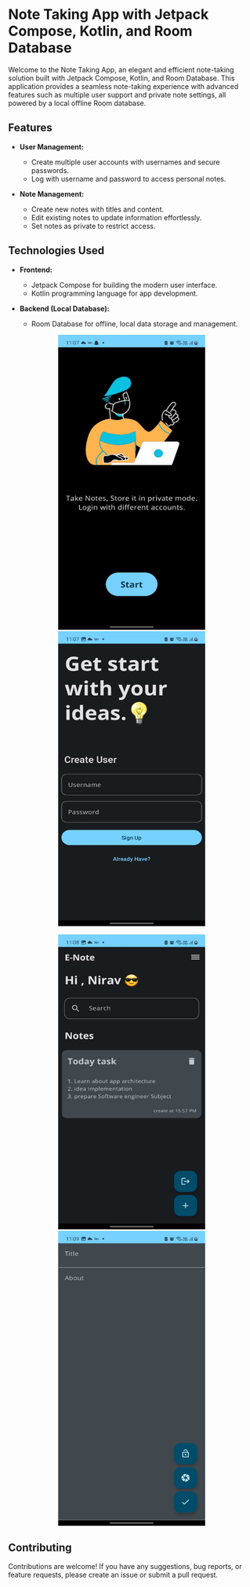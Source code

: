 # Note Taking App with Jetpack Compose, Kotlin, and Room Database

Welcome to the Note Taking App, an elegant and efficient note-taking solution built with Jetpack Compose, Kotlin, and Room Database. This application provides a seamless note-taking experience with advanced features such as multiple user support and private note settings, all powered by a local offline Room database.

## Features

- **User Management:**
  - Create multiple user accounts with usernames and secure passwords.
  - Log with username and password to access personal notes.

- **Note Management:**
  - Create new notes with titles and content.
  - Edit existing notes to update information effortlessly.
  - Set notes as private to restrict access.



## Technologies Used

- **Frontend:**
   - Jetpack Compose for building the modern user interface.
   - Kotlin programming language for app development.

- **Backend (Local Database):**
   - Room Database for offline, local data storage and management.

<p align="center">
<img src="https://github.com/nirav-r-p/eNotes/blob/master/Screenshorts/Landing.jpg" width="300" height="600">
<img src="https://github.com/nirav-r-p/eNotes/blob/master/Screenshorts/SiginScreen.jpg" width="300" height="600">

</p>
<p align="center">
<img src="https://github.com/nirav-r-p/eNotes/blob/master/Screenshorts/homeScreen.jpg" width="300" height="600">
<img src="https://github.com/nirav-r-p/eNotes/blob/master/Screenshorts/EditNoteScreen.jpg" width="300" height="600">
</p>

## Contributing

Contributions are welcome! If you have any suggestions, bug reports, or feature requests, please create an issue or submit a pull request.
